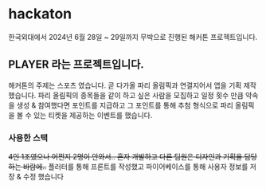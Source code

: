 # hackaton
한국외대에서 2024년 6월 28일 ~ 29일까지 무박으로 진행된 해커톤 프로젝트입니다.

## PLAYER 라는 프로젝트입니다.

해커톤의 주제는 스포츠 였습니다.
곧 다가올 파리 올림픽과 연결지어서 앱을 기획 제작했습니다.
파리 올림픽의 종목들을 같이 하고 싶은 사람을 모집하고 일정 횟수 만큼 약속을 생성 & 참여했다면
포인트를 지급하고 그 포인트를 통해 추첨 형식으로 파리 올림픽을 볼 수 있는 티켓을 제공하는 이벤트를 했습니다.


### 사용한 스택 

~~4인 1조였으나 어쩐지 2명이 안와서.. 혼자 개발하고 다른 팀원은 디자인과 기획을 담당하는 바람에..~~
플러터를 통해 프론트를 작성했고
파이어베이스를 통해 사용자 정보를 저장 & 수정 했습니다

###
